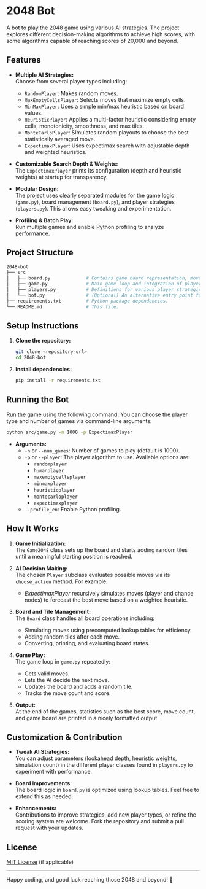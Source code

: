 # 2048 Bot

A bot to play the 2048 game using various AI strategies. The project explores different decision-making algorithms to achieve high scores, with some algorithms capable of reaching scores of 20,000 and beyond.

## Features

- **Multiple AI Strategies:**  
  Choose from several player types including:
  - `RandomPlayer`: Makes random moves.
  - `MaxEmptyCellsPlayer`: Selects moves that maximize empty cells.
  - `MinMaxPlayer`: Uses a simple min/max heuristic based on board values.
  - `HeuristicPlayer`: Applies a multi-factor heuristic considering empty cells, monotonicity, smoothness, and max tiles.
  - `MonteCarloPlayer`: Simulates random playouts to choose the best statistically averaged move.
  - `ExpectimaxPlayer`: Uses expectimax search with adjustable depth and weighted heuristics.

- **Customizable Search Depth & Weights:**  
  The `ExpectimaxPlayer` prints its configuration (depth and heuristic weights) at startup for transparency.

- **Modular Design:**  
  The project uses clearly separated modules for the game logic (`game.py`), board management (`board.py`), and player strategies (`players.py`). This allows easy tweaking and experimentation.

- **Profiling & Batch Play:**  
  Run multiple games and enable Python profiling to analyze performance.

## Project Structure

```bash
2048-bot
├── src
│   ├── board.py             # Contains game board representation, move simulation, and helper functions.
│   ├── game.py              # Main game loop and integration of player strategies.
│   ├── players.py           # Definitions for various player strategies.
│   └── bot.py               # (Optional) An alternative entry point for playing the game.
├── requirements.txt         # Python package dependencies.
└── README.md                # This file.
```

## Setup Instructions

1. **Clone the repository:**

   ```bash
   git clone <repository-url>
   cd 2048-bot
   ```

2. **Install dependencies:**

   ```bash
   pip install -r requirements.txt
   ```

## Running the Bot

Run the game using the following command. You can choose the player type and number of games via command-line arguments:

```bash
python src/game.py -n 1000 -p ExpectimaxPlayer
```

- **Arguments:**
  - `-n` or `--num_games`: Number of games to play (default is 1000).
  - `-p` or `--player`: The player algorithm to use. Available options are:
    - `randomplayer`
    - `humanplayer`
    - `maxemptycellsplayer`
    - `minmaxplayer`
    - `heuristicplayer`
    - `montecarloplayer`
    - `expectimaxplayer`
  - `--profile_en`: Enable Python profiling.

## How It Works

1. **Game Initialization:**  
   The `Game2048` class sets up the board and starts adding random tiles until a meaningful starting position is reached.

2. **AI Decision Making:**  
   The chosen `Player` subclass evaluates possible moves via its `choose_action` method. For example:
   - *ExpectimaxPlayer* recursively simulates moves (player and chance nodes) to forecast the best move based on a weighted heuristic.

3. **Board and Tile Management:**  
   The `Board` class handles all board operations including:
   - Simulating moves using precomputed lookup tables for efficiency.
   - Adding random tiles after each move.
   - Converting, printing, and evaluating board states.

4. **Game Play:**  
   The game loop in `game.py` repeatedly:
   - Gets valid moves.
   - Lets the AI decide the next move.
   - Updates the board and adds a random tile.
   - Tracks the move count and score.

5. **Output:**  
   At the end of the games, statistics such as the best score, move count, and game board are printed in a nicely formatted output.

## Customization & Contribution

- **Tweak AI Strategies:**  
  You can adjust parameters (lookahead depth, heuristic weights, simulation count) in the different player classes found in `players.py` to experiment with performance.
  
- **Board Improvements:**  
  The board logic in `board.py` is optimized using lookup tables. Feel free to extend this as needed.

- **Enhancements:**  
  Contributions to improve strategies, add new player types, or refine the scoring system are welcome. Fork the repository and submit a pull request with your updates.

## License

[MIT License](LICENSE) (if applicable)

---

Happy coding, and good luck reaching those 2048 and beyond! 🚀
